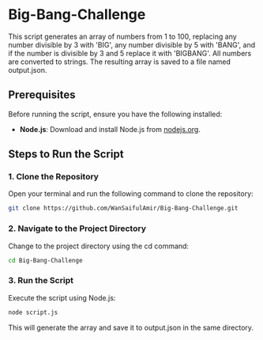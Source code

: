# Big-Bang-Challenge
This script generates an array of numbers from 1 to 100, replacing any number divisible by 3 with 'BIG', any number divisible by 5 with 'BANG', and if the number is divisible by 3 and 5 replace it with 'BIGBANG'. 
All numbers are converted to strings. The resulting array is saved to a file named output.json.
## Prerequisites

Before running the script, ensure you have the following installed:

- **Node.js**: Download and install Node.js from [nodejs.org](https://nodejs.org/).

## Steps to Run the Script

### 1. Clone the Repository
Open your terminal and run the following command to clone the repository:

```bash
git clone https://github.com/WanSaifulAmir/Big-Bang-Challenge.git
```
### 2. Navigate to the Project Directory
Change to the project directory using the cd command:

```bash
cd Big-Bang-Challenge
```
### 3. Run the Script
Execute the script using Node.js:

```bash
node script.js
```
This will generate the array and save it to output.json in the same directory.
